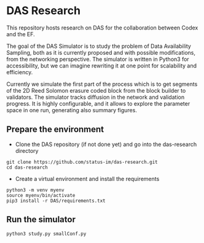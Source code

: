 # DAS Research

This repository hosts research on DAS for the collaboration between Codex and the EF.

The goal of the DAS Simulator is to study the problem of Data Availability Sampling, both as it is
currently proposed and with possible modifications, from the networking perspective. The simulator
is written in Python3 for accessibility, but we can imagine rewriting it at one point for
scalability and efficiency.

Currently we simulate the first part of the process which is to get segments of the 2D Reed Solomon
erasure coded block from the block builder to validators. The simulator tracks diffusion in the
network and validation progress. It is highly configurable, and it allows to explore the parameter
space in one run, generating also summary figures.

## Prepare the environment

 * Clone the DAS repository (if not done yet) and go into the das-research directory

```
git clone https://github.com/status-im/das-research.git
cd das-research
```

 * Create a virtual environment and install the requirements

```
python3 -m venv myenv
source myenv/bin/activate
pip3 install -r DAS/requirements.txt
```

## Run the simulator

```
python3 study.py smallConf.py
```
